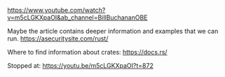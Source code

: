 https://www.youtube.com/watch?v=m5cLGKXpaOI&ab_channel=BillBuchananOBE


Maybe the article contains deeper information and examples that we can run.
https://asecuritysite.com/rust/


Where to find information about crates:
https://docs.rs/


Stopped at:
https://youtu.be/m5cLGKXpaOI?t=872